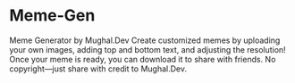 # Meme-Gen
Meme Generator by Mughal.Dev Create customized memes by uploading your own images, adding top and bottom text, and adjusting the resolution! Once your meme is ready, you can download it to share with friends. No copyright—just share with credit to Mughal.Dev.
